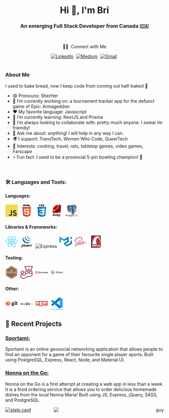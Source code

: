 <h1 align="center">Hi 👋, I'm Bri</h1>  
<h3 align="center">An emerging Full Stack Developer from Canada 🇨🇦</h3>
<br/>
<div align="center">
  <p>🤝🏻 &nbsp;Connect with Me</p>
<a href="https://www.linkedin.com/in/b-stolb/"><img src="https://img.shields.io/badge/linkedin-%230077B5.svg?&style=for-the-badge&logo=linkedin&logoColor=white" alt="LinkedIn" /></a>&nbsp;
<a href="https://medium.com/@bstolb/"><img src="https://img.shields.io/badge/Medium-12100E?style=for-the-badge&logo=medium&logoColor=white" alt="Medium" /></a>&nbsp;
<a href="mailto:bmstolb@gmail.com?subject=Hey%20B"><img src="https://img.shields.io/badge/gmail-%23D14836.svg?&style=for-the-badge&logo=gmail&logoColor=white" alt="Gmail"/></a>&nbsp;
</div>
<br/>

<h3> About Me </h3>
I used to bake bread, now I keep code from coming out half-baked 🥖

- 😄 Pronouns: She/Her
- 🔭 I’m currently working on: a tournament tracker app for the defunct game of Epic: Armageddon
- :heart: My favorite language: Javascript
- 🌱 I’m currently learning: NextJS and Prisma
- 👯 I’m always looking to collaborate with: pretty much anyone. I swear Im friendly!
- 💬 Ask me about: anything! I will help in any way I can.
- 🌍 I support: TransTech, Women Who Code, QueerTech
- 💜 Interests: cooking, travel, rats, tabletop games, video games, Farscape
- ⚡ Fun fact: I used to be a provincial 5-pin bowling champion! 🎳

<br/>

### :hammer_and_wrench: Languages and Tools:

<div>
  <h4>Languages:</h4>
  <img src="https://github.com/devicons/devicon/blob/master/icons/javascript/javascript-original.svg" title="JavaScript" alt="JavaScript" width="40" height="40">&nbsp;
  <img src="https://github.com/devicons/devicon/blob/master/icons/html5/html5-original-wordmark.svg" title="HTML5" alt="HTML5" width="40" height="40"/>&nbsp;
  <img src="https://github.com/devicons/devicon/blob/master/icons/css3/css3-original-wordmark.svg" title="CSS3" alt="CSS3" width="40" height="40"/>&nbsp;
  <img src="https://github.com/devicons/devicon/blob/master/icons/ruby/ruby-original-wordmark.svg" title="Ruby" alt="Ruby" width="40" height="40"/>&nbsp;
  <img src="https://github.com/devicons/devicon/blob/master/icons/postgresql/postgresql-original-wordmark.svg" title="PostgreSQL" alt="PostgreSQL" width="40" height="40"/>&nbsp;
  <br>
  <h4>Libraries & Frameworks:</h4>
  <img src="https://github.com/devicons/devicon/blob/master/icons/react/react-original.svg" title="React" alt="React" width="40" height="40" />&nbsp;
  <img src="https://github.com/devicons/devicon/blob/master/icons/jquery/jquery-original-wordmark.svg" title="jQuery" alt="jQuery" width="40" height="40"/>&nbsp;
  <img src="https://jsurt.github.io/jacks-portfolio/images/color-express-icon%20(1).png" title="Express" alt="Express" width="40" height="40"/>&nbsp;
  <img src="https://github.com/devicons/devicon/blob/master/icons/materialui/materialui-original.svg" title="MaterialUI" alt="MaterialUI" width="40" height="40"/>&nbsp;
  <img src="https://github.com/devicons/devicon/blob/master/icons/sass/sass-original.svg" title="SASS" alt="SASS" width="40" height="40"/>&nbsp;
  <img src="https://github.com/devicons/devicon/blob/master/icons/rails/rails-original-wordmark.svg" title="Rails" alt="Rails" width="40" height="40">&nbsp;
  <br>
  <h4>Testing:</h4>
  <img src="https://github.com/devicons/devicon/blob/master/icons/mocha/mocha-plain.svg" title="Mocha" alt="Mocha" width="40" height="40"/>&nbsp;
  <img src="https://github.com/devicons/devicon/blob/master/icons/jest/jest-plain.svg" title="Jest" alt="Jest" width="40" height="40"/>&nbsp;
  <img src="https://github.com/devicons/devicon/blob/master/icons/storybook/storybook-original-wordmark.svg" title="Storybook" alt="Storybook" width="40" height="40"/>&nbsp;
  <img src="https://github.com/devicons/devicon/blob/master/icons/rspec/rspec-original-wordmark.svg" title="RSpec" alt="RSpec" width="40" height="40"/>&nbsp;
  <br>
  <h4>Other:</h4>
  <img src="https://github.com/devicons/devicon/blob/master/icons/git/git-original-wordmark.svg" title="git" alt="git" width="40" height="40"/>&nbsp;
  <img src="https://github.com/devicons/devicon/blob/master/icons/nodejs/nodejs-original-wordmark.svg" title="nodejs" alt="nodejs" width="40" height="40"/>&nbsp;
  <img src="https://github.com/devicons/devicon/blob/master/icons/npm/npm-original-wordmark.svg" title="nps" alt="nps" width="40" height="40"/>&nbsp;
  <img src="https://github.com/devicons/devicon/blob/master/icons/vscode/vscode-original-wordmark.svg" title="VSCode" alt="VSCode" width="40" height="40"/>&nbsp;
</div>

<p>

## 📝 Recent Projects
### [ Sportami: ](https://github.com/DataOnATangent/Representative_Profiles_Machine_Learning_Project)<br>
Sportami is an online geosocial networking application that allows people to find an opponent for a game of their favourite single player sports. Built using PostgreSQL, Express, React, Node, and Material UI. <br>

### [ Nonna on the Go: ](https://github.com/ItsGentleB/nonna-on-the-go)<br>
Nonna on the Go is a first attempt at creating a web app in less than a week. It is a food ordering service that allows you to order delicious homemade dishes from the local Nonna Maria! Built using JS, Express, jQuery, SASS, and PostgreSQL. <br>

</p>
<p>

<a align= "right" href="https://github.com/ItsGentleB">
  <img alt= "stats card" height="270px" width="400" src="https://github-readme-stats.vercel.app/api?username=ItsGentleB&theme=cobalt&show_icons=true&count_private=true" />
  <img align="right" height="270px" alt="guy" width="350" src="https://i.pinimg.com/originals/e4/26/70/e426702edf874b181aced1e2fa5c6cde.gif" /> </a>

</p>
<br/>
